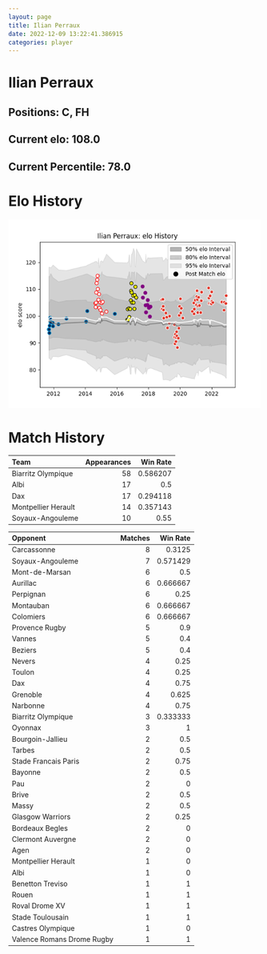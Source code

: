 ```yaml
---  
layout: page  
title: Ilian Perraux  
date: 2022-12-09 13:22:41.386915  
categories: player  
---
```

# Ilian Perraux

## Positions: C, FH

## Current elo: 108.0

## Current Percentile: 78.0

# Elo History


![elo history](history_IlianPerraux.png)
# Match History


| Team                |   Appearances |   Win Rate |
|:--------------------|--------------:|-----------:|
| Biarritz Olympique  |            58 |   0.586207 |
| Albi                |            17 |   0.5      |
| Dax                 |            17 |   0.294118 |
| Montpellier Herault |            14 |   0.357143 |
| Soyaux-Angouleme    |            10 |   0.55     |

| Opponent                   |   Matches |   Win Rate |
|:---------------------------|----------:|-----------:|
| Carcassonne                |         8 |   0.3125   |
| Soyaux-Angouleme           |         7 |   0.571429 |
| Mont-de-Marsan             |         6 |   0.5      |
| Aurillac                   |         6 |   0.666667 |
| Perpignan                  |         6 |   0.25     |
| Montauban                  |         6 |   0.666667 |
| Colomiers                  |         6 |   0.666667 |
| Provence Rugby             |         5 |   0.9      |
| Vannes                     |         5 |   0.4      |
| Beziers                    |         5 |   0.4      |
| Nevers                     |         4 |   0.25     |
| Toulon                     |         4 |   0.25     |
| Dax                        |         4 |   0.75     |
| Grenoble                   |         4 |   0.625    |
| Narbonne                   |         4 |   0.75     |
| Biarritz Olympique         |         3 |   0.333333 |
| Oyonnax                    |         3 |   1        |
| Bourgoin-Jallieu           |         2 |   0.5      |
| Tarbes                     |         2 |   0.5      |
| Stade Francais Paris       |         2 |   0.75     |
| Bayonne                    |         2 |   0.5      |
| Pau                        |         2 |   0        |
| Brive                      |         2 |   0.5      |
| Massy                      |         2 |   0.5      |
| Glasgow Warriors           |         2 |   0.25     |
| Bordeaux Begles            |         2 |   0        |
| Clermont Auvergne          |         2 |   0        |
| Agen                       |         2 |   0        |
| Montpellier Herault        |         1 |   0        |
| Albi                       |         1 |   0        |
| Benetton Treviso           |         1 |   1        |
| Rouen                      |         1 |   1        |
| Roval Drome XV             |         1 |   1        |
| Stade Toulousain           |         1 |   1        |
| Castres Olympique          |         1 |   0        |
| Valence Romans Drome Rugby |         1 |   1        |